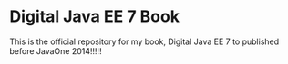 Digital Java EE 7 Book
==========================

This is the official repository for my book, Digital Java EE 7 to published before JavaOne 2014!!!!!
